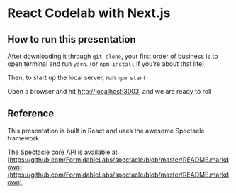 # React Codelab with Next.js


## How to run this presentation

After downloading it through `git clone`, your first order of business is to open terminal and run `yarn`. (or `npm install` if you're about that life)

Then, to start up the local server, run `npm start`

Open a browser and hit [http://localhost:3003](http://localhost:3003), and we are ready to roll

## Reference

This presentation is built in React and uses the awesome Spectacle framework. 

The Spectacle core API is available at [https://github.com/FormidableLabs/spectacle/blob/master/README.markdown](https://github.com/FormidableLabs/spectacle/blob/master/README.markdown).